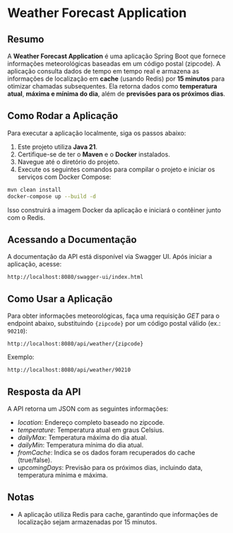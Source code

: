 # Weather Forecast Application

## Resumo

A **Weather Forecast Application** é uma aplicação Spring Boot que fornece informações meteorológicas baseadas em um código postal (zipcode). A aplicação consulta dados de tempo em tempo real e armazena as informações de localização em **cache** (usando Redis) por **15 minutos** para otimizar chamadas subsequentes. Ela retorna dados como **temperatura atual**, **máxima e mínima do dia**, além de **previsões para os próximos dias**.

## Como Rodar a Aplicação

Para executar a aplicação localmente, siga os passos abaixo:

1. Este projeto utiliza **Java 21**.
2. Certifique-se de ter o **Maven** e o **Docker** instalados.
3. Navegue até o diretório do projeto.
4. Execute os seguintes comandos para compilar o projeto e iniciar os serviços com Docker Compose:

```bash
mvn clean install
docker-compose up --build -d
```

Isso construirá a imagem Docker da aplicação e iniciará o contêiner junto com o Redis.

## Acessando a Documentação

A documentação da API está disponível via Swagger UI. Após iniciar a aplicação, acesse:

`http://localhost:8080/swagger-ui/index.html`

## Como Usar a Aplicação

Para obter informações meteorológicas, faça uma requisição *GET* para o endpoint abaixo, substituindo `{zipcode}` por um código postal válido (ex.: `90210`):

`http://localhost:8080/api/weather/{zipcode}`

Exemplo:

`http://localhost:8080/api/weather/90210`

## Resposta da API

A API retorna um JSON com as seguintes informações:
- *location*: Endereço completo baseado no zipcode.
- *temperature*: Temperatura atual em graus Celsius.
- *dailyMax*: Temperatura máxima do dia atual.
- *dailyMin*: Temperatura mínima do dia atual.
- *fromCache*: Indica se os dados foram recuperados do cache (true/false).
- *upcomingDays*: Previsão para os próximos dias, incluindo data, temperatura mínima e máxima.

## Notas

- A aplicação utiliza Redis para cache, garantindo que informações de localização sejam armazenadas por 15 minutos.